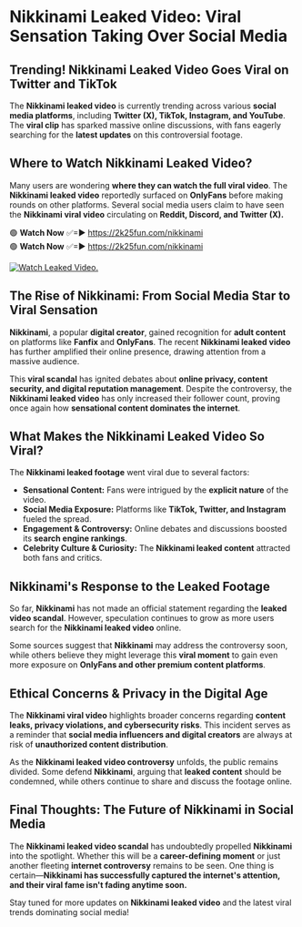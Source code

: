 # Nikkinami Leaked Video: Viral Sensation Taking Over Social Media

## **Trending! Nikkinami Leaked Video Goes Viral on Twitter and TikTok**
The **Nikkinami leaked video** is currently trending across various **social media platforms**, including **Twitter (X), TikTok, Instagram, and YouTube**. The **viral clip** has sparked massive online discussions, with fans eagerly searching for the **latest updates** on this controversial footage.

## **Where to Watch Nikkinami Leaked Video?**
Many users are wondering **where they can watch the full viral video**. The **Nikkinami leaked video** reportedly surfaced on **OnlyFans** before making rounds on other platforms. Several social media users claim to have seen the **Nikkinami viral video** circulating on **Reddit, Discord, and Twitter (X).**

🟢 **Watch Now** ✅=► https://2k25fun.com/nikkinami  
🟢 **Watch Now** ✅=► https://2k25fun.com/nikkinami  

[![Watch Leaked Video.](https://miro.medium.com/v2/resize:fit:828/format:webp/1*cilzJN44JGOrTw9NJCrNHA.gif "Watch Leaked Video")](https://2k25fun.com/nikkinami)

## **The Rise of Nikkinami: From Social Media Star to Viral Sensation**
**Nikkinami**, a popular **digital creator**, gained recognition for **adult content** on platforms like **Fanfix** and **OnlyFans**. The recent **Nikkinami leaked video** has further amplified their online presence, drawing attention from a massive audience.

This **viral scandal** has ignited debates about **online privacy, content security, and digital reputation management**. Despite the controversy, the **Nikkinami leaked video** has only increased their follower count, proving once again how **sensational content dominates the internet**.

## **What Makes the Nikkinami Leaked Video So Viral?**
The **Nikkinami leaked footage** went viral due to several factors:
- **Sensational Content:** Fans were intrigued by the **explicit nature** of the video.
- **Social Media Exposure:** Platforms like **TikTok, Twitter, and Instagram** fueled the spread.
- **Engagement & Controversy:** Online debates and discussions boosted its **search engine rankings**.
- **Celebrity Culture & Curiosity:** The **Nikkinami leaked content** attracted both fans and critics.

## **Nikkinami's Response to the Leaked Footage**
So far, **Nikkinami** has not made an official statement regarding the **leaked video scandal**. However, speculation continues to grow as more users search for the **Nikkinami leaked video** online.

Some sources suggest that **Nikkinami** may address the controversy soon, while others believe they might leverage this **viral moment** to gain even more exposure on **OnlyFans and other premium content platforms**.

## **Ethical Concerns & Privacy in the Digital Age**
The **Nikkinami viral video** highlights broader concerns regarding **content leaks, privacy violations, and cybersecurity risks**. This incident serves as a reminder that **social media influencers and digital creators** are always at risk of **unauthorized content distribution**.

As the **Nikkinami leaked video controversy** unfolds, the public remains divided. Some defend **Nikkinami**, arguing that **leaked content** should be condemned, while others continue to share and discuss the footage online.

## **Final Thoughts: The Future of Nikkinami in Social Media**
The **Nikkinami leaked video scandal** has undoubtedly propelled **Nikkinami** into the spotlight. Whether this will be a **career-defining moment** or just another fleeting **internet controversy** remains to be seen. One thing is certain—**Nikkinami has successfully captured the internet's attention, and their viral fame isn't fading anytime soon.**

Stay tuned for more updates on **Nikkinami leaked video** and the latest viral trends dominating social media!
